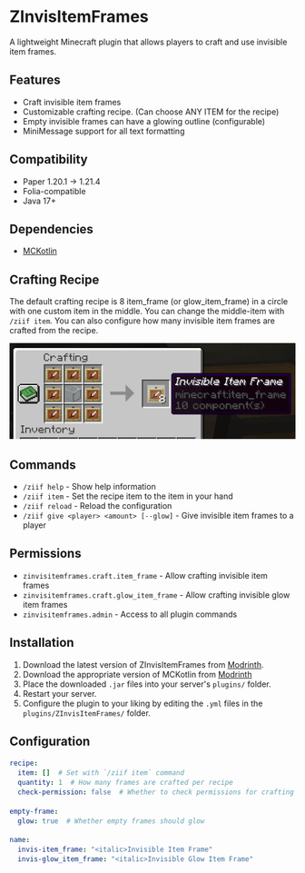 # ZInvisItemFrames

A lightweight Minecraft plugin that allows players to craft and use invisible item frames.

## Features

- Craft invisible item frames
- Customizable crafting recipe. (Can choose ANY ITEM for the recipe)
- Empty invisible frames can have a glowing outline (configurable)
- MiniMessage support for all text formatting

## Compatibility

- Paper 1.20.1 -> 1.21.4
- Folia-compatible
- Java 17+

## Dependencies

- [MCKotlin](https://modrinth.com/plugin/mckotlin)

## Crafting Recipe

The default crafting recipe is 8 item_frame (or glow_item_frame) in a circle with one custom item in the middle.
You can change the middle-item with `/ziif item`.
You can also configure how many invisible item frames are crafted from the recipe.

![Crafting Recipe](recipe_demo.png)

## Commands

- `/ziif help` - Show help information
- `/ziif item` - Set the recipe item to the item in your hand
- `/ziif reload` - Reload the configuration
- `/ziif give <player> <amount> [--glow]` - Give invisible item frames to a player

## Permissions

- `zinvisitemframes.craft.item_frame` - Allow crafting invisible item frames
- `zinvisitemframes.craft.glow_item_frame` - Allow crafting invisible glow item frames
- `zinvisitemframes.admin` - Access to all plugin commands

## Installation

1. Download the latest version of ZInvisItemFrames from [Modrinth](https://modrinth.com/plugin/zInvisItemFrames/versions).
2. Download the appropriate version of MCKotlin from [Modrinth](https://modrinth.com/plugin/mckotlin)
3. Place the downloaded `.jar` files into your server's `plugins/` folder.
4. Restart your server.
5. Configure the plugin to your liking by editing the `.yml` files in the `plugins/ZInvisItemFrames/` folder.

## Configuration

```yaml
recipe:
  item: []  # Set with `/ziif item` command
  quantity: 1  # How many frames are crafted per recipe
  check-permission: false  # Whether to check permissions for crafting

empty-frame:
  glow: true  # Whether empty frames should glow

name:
  invis-item_frame: "<italic>Invisible Item Frame"
  invis-glow_item_frame: "<italic>Invisible Glow Item Frame"
```


